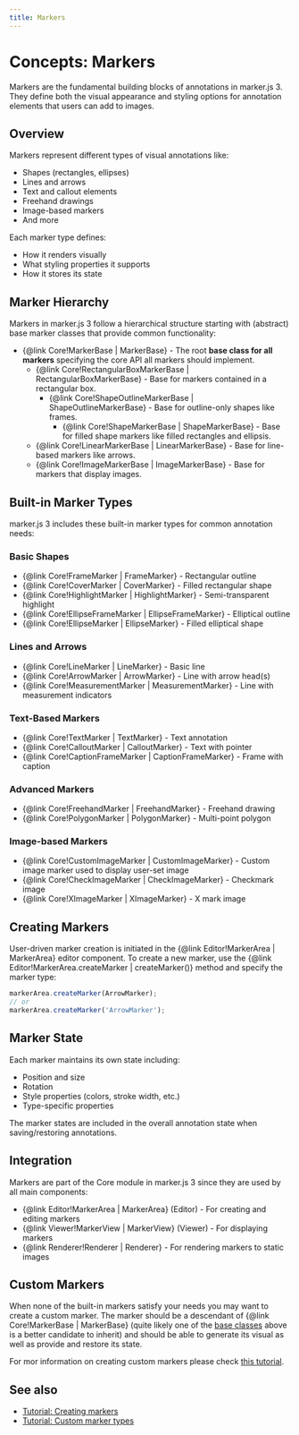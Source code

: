 ```yaml
---
title: Markers
---
```


# Concepts: Markers

Markers are the fundamental building blocks of annotations in marker.js 3. They define both the visual appearance and styling options for annotation elements that users can add to images.

## Overview

Markers represent different types of visual annotations like:

- Shapes (rectangles, ellipses)
- Lines and arrows
- Text and callout elements
- Freehand drawings
- Image-based markers
- And more

Each marker type defines:

- How it renders visually
- What styling properties it supports
- How it stores its state

## Marker Hierarchy

Markers in marker.js 3 follow a hierarchical structure starting with (abstract) base marker classes that provide common functionality:

- {@link Core!MarkerBase | MarkerBase} - The root **base class for all markers** specifying the core API all markers should implement.
  - {@link Core!RectangularBoxMarkerBase | RectangularBoxMarkerBase} - Base for markers contained in a rectangular box.
    - {@link Core!ShapeOutlineMarkerBase | ShapeOutlineMarkerBase} - Base for outline-only shapes like frames.
      - {@link Core!ShapeMarkerBase | ShapeMarkerBase} - Base for filled shape markers like filled rectangles and ellipsis.
  - {@link Core!LinearMarkerBase | LinearMarkerBase} - Base for line-based markers like arrows.
  - {@link Core!ImageMarkerBase | ImageMarkerBase} - Base for markers that display images.

## Built-in Marker Types

marker.js 3 includes these built-in marker types for common annotation needs:

### Basic Shapes

- {@link Core!FrameMarker | FrameMarker} - Rectangular outline
- {@link Core!CoverMarker | CoverMarker} - Filled rectangular shape
- {@link Core!HighlightMarker | HighlightMarker} - Semi-transparent highlight
- {@link Core!EllipseFrameMarker | EllipseFrameMarker} - Elliptical outline
- {@link Core!EllipseMarker | EllipseMarker} - Filled elliptical shape

### Lines and Arrows

- {@link Core!LineMarker | LineMarker} - Basic line
- {@link Core!ArrowMarker | ArrowMarker} - Line with arrow head(s)
- {@link Core!MeasurementMarker | MeasurementMarker} - Line with measurement indicators

### Text-Based Markers

- {@link Core!TextMarker | TextMarker} - Text annotation
- {@link Core!CalloutMarker | CalloutMarker} - Text with pointer
- {@link Core!CaptionFrameMarker | CaptionFrameMarker} - Frame with caption

### Advanced Markers

- {@link Core!FreehandMarker | FreehandMarker} - Freehand drawing
- {@link Core!PolygonMarker | PolygonMarker} - Multi-point polygon

### Image-based Markers

- {@link Core!CustomImageMarker | CustomImageMarker} - Custom image marker used to display user-set image
- {@link Core!CheckImageMarker | CheckImageMarker} - Checkmark image
- {@link Core!XImageMarker | XImageMarker} - X mark image

## Creating Markers

User-driven marker creation is initiated in the {@link Editor!MarkerArea | MarkerArea} editor component. To create a new marker, use the {@link Editor!MarkerArea.createMarker | createMarker()} method and specify the marker type:

```javascript
markerArea.createMarker(ArrowMarker);
// or
markerArea.createMarker('ArrowMarker');
```

## Marker State

Each marker maintains its own state including:

- Position and size
- Rotation
- Style properties (colors, stroke width, etc.)
- Type-specific properties

The marker states are included in the overall annotation state when saving/restoring annotations.

## Integration

Markers are part of the Core module in marker.js 3 since they are used by all main components:

- {@link Editor!MarkerArea | MarkerArea} (Editor) - For creating and editing markers
- {@link Viewer!MarkerView | MarkerView} (Viewer) - For displaying markers
- {@link Renderer!Renderer | Renderer} - For rendering markers to static images

## Custom Markers

When none of the built-in markers satisfy your needs you may want to create a custom marker. The marker should be a descendant of {@link Core!MarkerBase | MarkerBase} (quite likely one of the [base classes](#marker-hierarchy) above is a better candidate to inherit) and should be able to generate its visual as well as provide and restore its state.

For mor information on creating custom markers please check [this tutorial](./../tutorials/custom-marker-types.md).

## See also

- [Tutorial: Creating markers](./../tutorials/creating-markers.md)
- [Tutorial: Custom marker types](./../tutorials/custom-marker-types.md)
